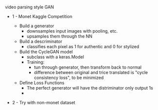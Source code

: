 video parsing style GAN 

- 1 - Monet Kaggle Competition
  - Build a generator
    - downsamples input images with pooling, etc. 
    - upsamples them through the NN
  - Build a  descriminator
    - classifies each pixel as 1 for authentic and 0 for stylized
  - Build the CycleGAN model
    - subclass with a keras.Model 
    - Training:
      - tun through generator, then transform back to normal 
      - difference between original and trice translated is "cycle consistency loss", to be minimized
  - Define Loss Functions
    - The perfect generator will have the distriminator only output 1s
    - 


- 2 - Try with non-monet dataset
